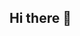 ## Hi there 👋

<!--
**cleanwaterylx/cleanwaterylx** is a ✨ _special_ ✨ repository because its `README.md` (this file) appears on your GitHub profile.

Here are some ideas to get you started:

- 🔭 I’m currently a CS master at HDU
- 📫 How to reach me: cleancleanwaterylx@gmail.com
-->
